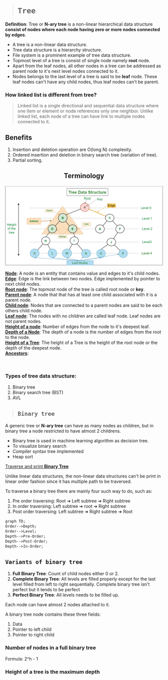 > # **```Tree```**

**Definition**: Tree or **N-ary tree** is a non-linear hierarchical data structure **consist of nodes where each node having zero or more nodes connected by edges**.

- A tree is a non-linear data structure.
- Tree data structure is a hierarchy structure.
- File system is a prominent example of tree data structure.
- Topmost level of a tree is consist of single node namely **root** node.
- Apart from the leaf nodes, all other nodes in a tree can be addressed as parent node to it's next level nodes connected to it.
- Nodes belongs to the last level of a tree is said to be **leaf** node. These leaf nodes can't have any child nodes, thus leaf nodes can't be parent.


### **How linked list is different from tree?**

> Linked list is a single directional and sequential data structure where one item or element or node references only one neighbor. Unlike linked list, each node of a tree can have link to multiple nodes connected to it.

## **Benefits**

1. Insertion and deletion operation are O(long N) complexity.
2. Ordered insertion and deletion in binary search tree (variation of tree).
3. Partial sorting.

## <p align="center">**Terminology**</p>

![](./tree1.png)

<ins>**Node**</ins>: A node is an entity that contains value and edges to it's child nodes.  
<ins>**Edge**</ins>: Edge is the link between two nodes. Edge implemented by pointer to next child nodes.  
<ins>**Root node**</ins>: The topmost node of the tree is called root node or **key**.  
<ins>**Parent node**</ins>: A node that that has at least one child associated with it is a parent node.  
<ins>**Child node**</ins>: Nodes that are connected to a parent nodes are said to be each others child node.  
<ins>**Leaf node**</ins>: The nodes with no children are called leaf node. Leaf nodes are not parent nodes.  
<ins>**Height of a node**</ins>: Number of edges from the node to it's deepest leaf.  
<ins>**Depth of a Node**</ins>: The depth of a node is the number of edges from the root to the node.  
<ins>**Height of a Tree**</ins>: The height of a Tree is the height of the root node or the depth of the deepest node.  
<ins>**Ancestors**</ins>: 

&nbsp;

### **Types of tree data structure:**

1. Binary tree
2. Binary search tree (BST)
3. AVL

> ## **```Binary tree```**

A generic tree or **N-ary tree** can have as many nodes as children, but in binary tree a node restricted to have atmost 2 childrens.

- Binary tree is used in machine learning algorithm as decision tree.
- To visualize binary search
- Compiler syntax tree implemented
- Heap sort

<ins>Traverse and print **Binary Tree**</ins>

Unlike linear data structures, the non-linear data structures can't be print in linear order fashion since it has multiple path to be traversed.

To traverse a binary tree there are mainly four such way to do, such as:

1. Pre order traversing: Root ➔ Left subtree ➔ Right subtree
2. In order traversing: Left subtree ➔ root ➔ Right subtree
3. Post order traversing: Left subtree ➔ Right subtree ➔ Root

```mermaid
graph TD;
Order-->Depth;
Order-->Level;
Depth-->Pre-Order;
Depth-->Post-Order;
Depth-->In-Order;
```
## **```Variants of binary tree```**

1. **Full Binary Tree**: Count of child nodes either 0 or 2.
2. **Complete Binary Tree**: All levels are filled properly except for the last level filled from left to right sequentially. Complete binary tree isn't perfect but it tends to be perfect
3. **Perfect Binary Tree**: All levels needs to be filled up.

Each node can have atmost 2 nodes attached to it.  

A binary tree node contains these three fields:

1. Data
2. Pointer to left child
3. Pointer to right child

### Number of nodes in a full binary tree
Formula: 2^h - 1

### Height of a tree is the maximum depth
